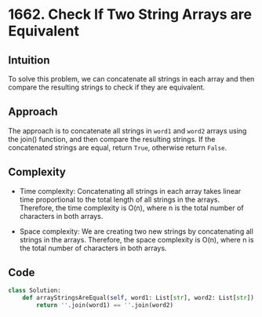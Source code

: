 # 1662. Check If Two String Arrays are Equivalent

## Intuition
To solve this problem, we can concatenate all strings in each array and then compare the resulting strings to check if they are equivalent.

## Approach
The approach is to concatenate all strings in `word1` and `word2` arrays using the join() function, and then compare the resulting strings. If the concatenated strings are equal, return `True`, otherwise return `False`.

## Complexity
- Time complexity:
Concatenating all strings in each array takes linear time proportional to the total length of all strings in the arrays. Therefore, the time complexity is O(n), where n is the total number of characters in both arrays.

- Space complexity:
We are creating two new strings by concatenating all strings in the arrays. Therefore, the space complexity is O(n), where n is the total number of characters in both arrays.

## Code
``` python
class Solution:
    def arrayStringsAreEqual(self, word1: List[str], word2: List[str]) -> bool:
        return ''.join(word1) == ''.join(word2)
        
```
